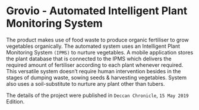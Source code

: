 # Grovio - Automated Intelligent Plant Monitoring System

The product makes use of food waste to produce organic fertiliser to grow vegetables organically. The automated system uses an Intelligent Plant Monitoring System `(IPMS)` to nurture vegetables.
A mobile application stores the plant database that is connected to the IPMS which delivers the required amount of fertiliser according to each plant whenever required. This versatile system doesn’t require human intervention besides in the stages of dumping waste, sowing seeds & harvesting vegetables. System also uses a soil-substitute to nurture any plant other than tubers.

The details of the project were published in `Deccan Chronicle`, `15 May 2019` Edition.
